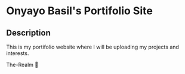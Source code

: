 # Onyayo Basil's Portifolio Site

## Description

This is my portifolio website where I will be uploading my projects and interests.

The-Realm 👑